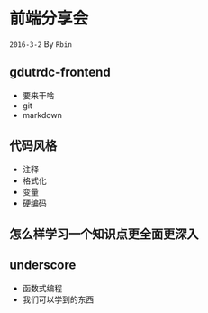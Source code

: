 # 前端分享会   

`2016-3-2` By `Rbin`


## gdutrdc-frontend

+ 要来干啥
+ git
+ markdown

## 代码风格

+ 注释
+ 格式化
+ 变量
+ 硬编码

## 怎么样学习一个知识点更**全面**更**深入**

## underscore

+ 函数式编程
+ 我们可以学到的东西